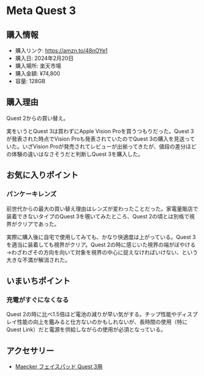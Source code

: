 # Meta Quest 3
## 購入情報
- 購入リンク: <https://amzn.to/48nOYe1>
- 購入日: 2024年2月20日
- 購入場所: 楽天市場
- 購入金額: ¥74,800
- 容量: 128GB
## 購入理由
Quest 2からの買い替え。

実をいうとQuest 3は買わずにApple Vision Proを買うつもりだった。Quest 3が発表された時点でVision Proも発表されていたのでQuest 3の購入を見送っていた。いざVision Proが発売されてレビューが出揃ってきたが、値段の差分ほどの体験の違いはなさそうだと判断しQuest 3を購入した。

## お気に入りポイント
### パンケーキレンズ
前世代からの最大の買い替え理由はレンズが変わったことだった。家電量販店で装着できないタイプのQuest 3を覗いてみたところ、Quest 2の頃とは別格で視界がクリアであった。

実際に購入後に自宅で使用してみても、かなり快適度は上がっている。Quest 3を適当に装着しても視界がクリア。Quest 2の時に感じいた視界の端がぼやける→わざわざその方向を向いて対象を視界の中心に捉えなければいけない、という大きな不満が解消された。

## いまいちポイント
### 充電がすぐになくなる
Quest 2の時に比べ1.5倍ほど電池の減りが早い気がする。チップ性能やディスプレイ性能の向上を鑑みると仕方ないのかもしれないが、長時間の使用（特にQuest Link）だと電源を供給しながらの使用が必須となっている。

## アクセサリー
- [Maecker フェイスパッド Quest 3用](https://amzn.to/48srLHy)